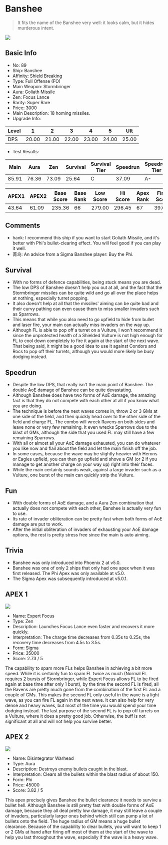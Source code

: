 # Banshee

> It fits the name of the Banshee very well: it looks calm, but it hides murderous intent.

<img src="/ships/ship_89.png" style={{zoom:1}}/>

## Basic Info

- No: 89
- Ship: Banshee
- Affinity: Shield Breaking
- Type: Full Offense (FO)
- Main Weapon: Stormbringer
- Aura: Goliath Missile
- Zen: Focus Lance
- Rarity: Super Rare
- Price: 3000
- Main Description: 18 homing missiles.
- Upgrade Info: 

| Level | 1 | 2 | 3 | 4 | 5 | Ult |
|--|--|--|--|--|--|--|
| DPS | 20.00 | 21.00 | 22.00 | 23.00 | 24.00 | 25.00 |

- Test Results: 

| Main | Aura | Zen | Survival | Survival Tier | Speedrun | Speedrun Tier | Fun | Fun Tier |
|--|--|--|--|--|--|--|--|--|
| 85.91 | 76.36 | 73.09 | 25.64 | C | 37.09 | A- | 38.73 | A- |

| APEX1 | APEX2 | Base Score | Base Rank | Low Score | Hi Score | Apex Rank | Final Score | FinalRank |
|--|--|--|--|--|--|--|--|--|
| 43.64 | 61.09 | 235.36 | 66 | 279.00 | 296.45 | 67 | 397.91 | 60 |

## Comments

- hank: I recommend this ship if you want to start Goliath Missile, and it's better with Phi's bullet-clearing effect. You will feel good if you can play it well.
- 菁鸟: An advice from a Sigma Banshee player: Buy the Phi.

## Survival

- With no forms of defence capabilities, being stuck means you are dead.
- The low DPS of Banshee doesn't help you out at all, and the fact that the Stormbringer missiles can be quite wild and go all over the place helps at nothing, especially turret popping.
- It also doesn't help at all that the missiles' aiming can be quite bad and their curvy pathing can even cause them to miss smaller invaders such as Sparrows.
- This means that while you also need to go upfield to hide from bullet and laser fire, your main can actually miss invaders on the way up.
- Although FL is able to pop off a turret on a Vulture, I won't recommend it since the unprotected health of a Shielded Vulture is not high enough for FL to cool down completely to fire it again at the start of the next wave. That being said, it might be a good idea to use it against Condors and Rocs to pop off their turrets, although you would more likely be busy dodging instead.

## Speedrun

- Despite the low DPS, that really isn't the main point of Banshee. The double AoE damage of Banshee can be quite devastating.
- Although Banshee does have two forms of AoE damage, the amazing fact is that they do not compete with each other at all if you know what you are doing.
- The technique is before the next waves comes in, throw 2 or 3 GMs at one side of the field, and then quickly head over to the other side of the field and charge FL. The combo will wreck Ravens on both sides and leave none or very few remaining. It even wrecks Sparrows due to the blast of GMs, although the side that you used FL may still have a few remaining Sparrows.
- With all or almost all your AoE damage exhausted, you can do whatever you like now and flail about the field and let the main finish off the job.
- In some cases, because the wave may be slightly heavier with Herons or Eagles upfield, you can then go upfield and shove a GM (or 2 if you manage to get another charge on your way up) right into their faces.
- While the main certainly sounds weak, against a large invader such as a Vulture, one burst of the main can quickly strip the Vulture.

## Fun

- With double forms of AoE damage, and a Aura Zen combination that actually does not compete with each other, Banshee is actually very fun to use.
- Its rate of invader obliteration can be pretty fast when both forms of AoE damage are put to work.
- After the initial obliteration of invaders of exhausting your AoE damage options, the rest is pretty stress free since the main is auto aiming.

## Trivia

- Banshee was only introduced into Phoenix 2 at v5.0.
- Banshee was one of only 2 ships that only had one apex when it was first released. The Phi Apex was only available at v5.0.
- The Sigma Apex was subsequently introduced at v5.0.1.

## APEX 1

<img src="/ships/ship_89_apex_1.png" style={{zoom:1}}/>

- Name: Expert Focus
- Type: Zen
- Description: Launches Focus Lance even faster and recovers it more quickly.
- Interpretation: The charge time decreases from 0.35s to 0.25s, the recovery time decreases from 4.5s to 3.5s.
- Form: Sigma
- Price: 35000
- Score: 2.73 / 5

The capability to spam more FLs helps Banshee in achieving a bit more speed. While it is certainly fun to spam FL twice as much (Normal FL requires 2 bursts of Stormbringer, while Expert Focus allows FL to be fired again at base time after only 1 burst), by the time the second FL is fired, all the Ravens are pretty much gone from the combination of the first FL and a couple of GMs. This makes the second FL only useful in the wave is a light wave, as you can fire FL again in the next wave. It can also help for very dense and heavy waves, but most of the time you would spend your time dodging instead. The last purpose of the second FL is to pop off turrets on a Vulture, where it does a pretty good job. Otherwise, the buff is not significant at all and will not help you survive better.

## APEX 2

<img src="/ships/ship_89_apex_2.png" style={{zoom:1}}/>

- Name: Disintegrator Warhead
- Type: Aura
- Description: Destroys enemy bullets caught in the blast.
- Interpretation: Clears all the bullets within the blast radius of about 150.
- Form: Phi
- Price: 45000
- Score: 3.82 / 5

This apex precisely gives Banshee the bullet clearance it needs to survive a bullet hell. Although Banshee is still pretty fast with double forms of AoE damage, because they all deal pretty low damage, it may still leave a couple of invaders, particularly larger ones behind which still can pump a lot of bullets onto the field. The huge radius of GM means a huge bullet clearance. Because of the capability to clear bullets, you will want to keep 1 or 2 GMs at hand after firing off most of them at the start of the wave to help you last throughout the wave, especially if the wave is a heavy wave.
